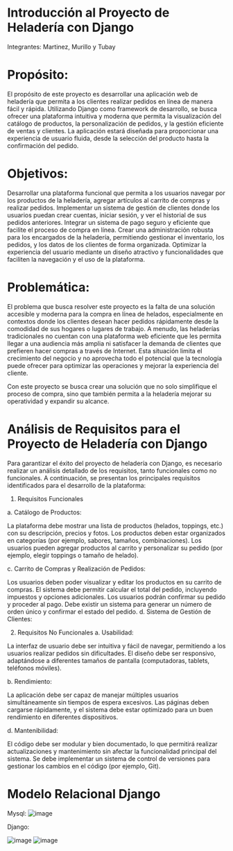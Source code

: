 # Introducción al Proyecto de Heladería con Django
Integrantes: Martinez, Murillo y Tubay

# Propósito:
El propósito de este proyecto es desarrollar una aplicación web de heladería que permita a los clientes realizar pedidos en línea de manera fácil y rápida. Utilizando Django como framework de desarrollo, se busca ofrecer una plataforma intuitiva y moderna que permita la visualización del catálogo de productos, la personalización de pedidos, y la gestión eficiente de ventas y clientes. La aplicación estará diseñada para proporcionar una experiencia de usuario fluida, desde la selección del producto hasta la confirmación del pedido.

# Objetivos:
Desarrollar una plataforma funcional que permita a los usuarios navegar por los productos de la heladería, agregar artículos al carrito de compras y realizar pedidos.
Implementar un sistema de gestión de clientes donde los usuarios puedan crear cuentas, iniciar sesión, y ver el historial de sus pedidos anteriores.
Integrar un sistema de pago seguro y eficiente que facilite el proceso de compra en línea.
Crear una administración robusta para los encargados de la heladería, permitiendo gestionar el inventario, los pedidos, y los datos de los clientes de forma organizada.
Optimizar la experiencia del usuario mediante un diseño atractivo y funcionalidades que faciliten la navegación y el uso de la plataforma.

# Problemática:
El problema que busca resolver este proyecto es la falta de una solución accesible y moderna para la compra en línea de helados, especialmente en contextos donde los clientes desean hacer pedidos rápidamente desde la comodidad de sus hogares o lugares de trabajo. A menudo, las heladerías tradicionales no cuentan con una plataforma web eficiente que les permita llegar a una audiencia más amplia ni satisfacer la demanda de clientes que prefieren hacer compras a través de Internet. Esta situación limita el crecimiento del negocio y no aprovecha todo el potencial que la tecnología puede ofrecer para optimizar las operaciones y mejorar la experiencia del cliente.

Con este proyecto se busca crear una solución que no solo simplifique el proceso de compra, sino que también permita a la heladería mejorar su operatividad y expandir su alcance.

# Análisis de Requisitos para el Proyecto de Heladería con Django

Para garantizar el éxito del proyecto de heladería con Django, es necesario realizar un análisis detallado de los requisitos, tanto funcionales como no funcionales. A continuación, se presentan los principales requisitos identificados para el desarrollo de la plataforma:

1. Requisitos Funcionales
   
a. Catálogo de Productos:

La plataforma debe mostrar una lista de productos (helados, toppings, etc.) con su descripción, precios y fotos.
Los productos deben estar organizados en categorías (por ejemplo, sabores, tamaños, combinaciones).
Los usuarios pueden agregar productos al carrito y personalizar su pedido (por ejemplo, elegir toppings o tamaño de helado).

c. Carrito de Compras y Realización de Pedidos:

Los usuarios deben poder visualizar y editar los productos en su carrito de compras.
El sistema debe permitir calcular el total del pedido, incluyendo impuestos y opciones adicionales.
Los usuarios podrán confirmar su pedido y proceder al pago.
Debe existir un sistema para generar un número de orden único y confirmar el estado del pedido.
d. Sistema de Gestión de Clientes:



2. Requisitos No Funcionales
a. Usabilidad:

La interfaz de usuario debe ser intuitiva y fácil de navegar, permitiendo a los usuarios realizar pedidos sin dificultades.
El diseño debe ser responsivo, adaptándose a diferentes tamaños de pantalla (computadoras, tablets, teléfonos móviles).

b. Rendimiento:

La aplicación debe ser capaz de manejar múltiples usuarios simultáneamente sin tiempos de espera excesivos.
Las páginas deben cargarse rápidamente, y el sistema debe estar optimizado para un buen rendimiento en diferentes dispositivos.

d. Mantenibilidad:

El código debe ser modular y bien documentado, lo que permitirá realizar actualizaciones y mantenimiento sin afectar la funcionalidad principal del sistema.
Se debe implementar un sistema de control de versiones para gestionar los cambios en el código (por ejemplo, Git).

# Modelo Relacional Django
Mysql:
![image](https://github.com/user-attachments/assets/d6ce0a10-dcb4-406f-ab6f-b064cb5c75bb)

Django:

![image](https://github.com/user-attachments/assets/52ae71d7-a859-4836-b60f-c0b9892574e3)
![image](https://github.com/user-attachments/assets/505c911f-3fbf-4aa4-bb10-1dfde296c88d)

